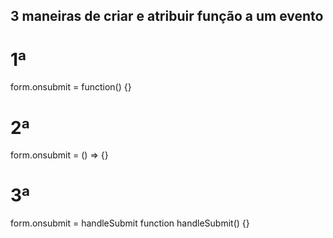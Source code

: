 ## 3 maneiras de criar e atribuir função a um evento

# 1ª
form.onsubmit =  function() {}

# 2ª
form.onsubmit = () => {}

# 3ª
form.onsubmit =  handleSubmit
function handleSubmit() {}